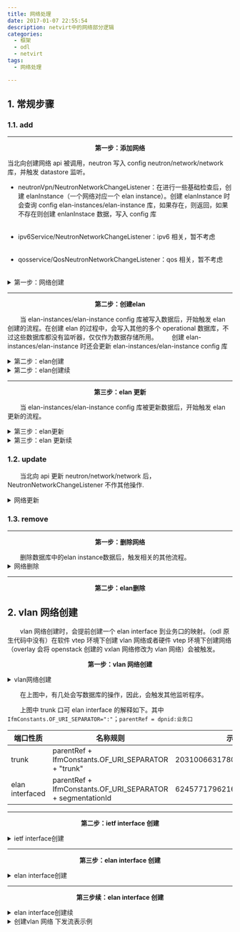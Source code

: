 ```yaml
---
title: 网络处理
date: 2017-01-07 22:55:54
description: netvirt中的网络部分逻辑
categories:
  - 框架
  - odl
  - netvirt
tags:
  - 网络处理

---
```


## 1. 常规步骤

### 1.1. add

---

<p style="text-align: center;"><Strong>第一步：添加网络</Strong></p>

当北向创建网络 api 被调用，neutron 写入 config neutron/network/network 库，并触发 datastore 监听。

- neutronVpn/NeutronNetworkChangeListener：在进行一些基础检查后，创建 elanInstance（一个网络对应一个 elan instance）。创建 elanInstance 时会查询 config elan-instances/elan-instance 库，如果存在，则返回，如果不存在则创建 enlanInstace 数据，写入 config 库<br/><br/>

- ipv6Service/NeutronNetworkChangeListener：ipv6 相关，暂不考虑<br/><br/>

- qosservice/QosNeutronNetworkChangeListener：qos 相关，暂不考虑<br/><br/>

<!--第一步：网络创建。-->
<details>
 <summary>第一步：网络创建</summary>

```plantuml
@startuml
 title 第一步：网络创建
 start
     #99FF99:neutron/network/network;
     :add;
     fork
         :bundle:neutronVpn;
         :NeutronNetworkChangeListener;
         :createElanInstance;
         #99FF99:elan-instances/elan-instance;
         if (readDs ElanInstance isPresent?) then (yes)
             :get from ds;
         else (no)
             :write ds;
         endif
         :外部网络处理;
     fork again
         :bundle:ipv6Service;
         :NeutronNetworkChangeListener;
     fork again
         :bundle:qosservice;
         :QosNeutronNetworkChangeListener;
     end fork
 end
@enduml
```

</details>

---

<p style="text-align: center;"><Strong>第二步：创建elan</Strong></p>

&emsp;&emsp;当 elan-instances/elan-instance config 库被写入数据后，开始触发 elan 创建的流程。在创建 elan 的过程中，会写入其他的多个 operational 数据库，不过这些数据库都没有监听器，仅仅作为数据存储所用。
&emsp;&emsp;创建 elan-instances/elan-instance 时还会更新 elan-instances/elan-instance config 库

<!--第二步：创建elan-->
<details>
 <summary>第二步：elan创建</summary>

```plantuml
@startuml
 title 第二步：elan创建
 start
     #99FF99:elan-instances/elan-instance;
     :add;
     fork
         :ElanInstanceDpnListener;
         if (非外部网络 && vlan) then (yes)
             :创建elan interface \n（连接到业务网络接口）;
         else (no)
             :return;
         endif
     fork again
         :EvpnElanInstanceListener;
         stop;
     fork again
         :DataObjectCache;
         :添加缓存;
     fork again
         :ElanInstanceListener;
         stop;
     end fork
 end
@enduml
```

</details>

<!--续-->
<details>
 <summary>第二步：elan创建续</summary>

```plantuml
@startuml
title 第二步：elan创建续
start
    #99FF99:elan-instances/elan-instance;
    :add;
    fork
        :...;
        stop
    fork again
        :ElanInstanceManager;
        :ElanUtils.updateOperationalDataStore;
        fork
        #00B2EE:elan:elan-state;
        fork again
        #00B2EE:elan:elan-forwarding-tables/mac-table;
        fork again
        #00B2EE:EtreeInstance 处理;
        stop;
        fork again
        #00B2EE:elan:elan-tag-name-map;
        fork again
        :update;
        #99FF99:elan-instances/elan-instance（with elanTag）;
        end fork
    end fork

end

@enduml
```

</details>

---

<p style="text-align: center;"><Strong>第三步：elan 更新</Strong></p>

&emsp;&emsp;当 elan-instances/elan-instance config 库被更新数据后，开始触发 elan 更新的流程。

<!--第三步：elan更新-->
<details>
 <summary>第三步：elan更新</summary>
 
```plantuml
@startuml
title 第三步：elan 更新
start
    #99FF99:elan-instances/elan-instance;
    :update; 
    fork
        :ElanInstanceDpnListener; 
        if (before.isVlanElanInstance \n && after.isVlanElanInstance) then (yes)
            if (before.SegmentationId != after.SegmentationId\n || before.PhysicalNetworkName !=  after.PhysicalNetworkName\n) then (yes)    
            :删除elan interface \n（连接到业务网络接口）; 
            :创建elan interface \n（连接到业务网络接口）;
            else(no) 
            endif 
        else(no) 
        endif

        if (!before.isVlanElanInstance \n && after.isVlanElanInstance) then (yes)
            :创建elan interface \n（连接到业务网络接口）;
        else(no) 
        endif

        if (before.isVlanElanInstance \n && !after.isVlanElanInstance) then (yes)
            :删除 interface \n（连接到业务网络接口）;
        else(no) 
        endif

    fork again
        :EvpnElanInstanceListener;
        if (isWithdrawEvpnRT2Routes) then (yes)
            :do something;
        else(no)
        endif
        if (isAdvertiseEvpnRT2Routes) then (yes)
            :do something;
        else(no)
        endif
        stop;
    fork again
        :DataObjectCache;
        :处理缓存;
    fork again
        :ElanInstanceListener;
        stop;  
    end fork
    
end

@enduml

```
</details>

<details>
 <summary>第三步：elan 更新续</summary>

```plantuml
@startuml
title 第三步：elan 更新续
start
    #99FF99:elan-instances/elan-instance;
    :update;
    fork
        :...;
        stop
    fork again
        :ElanInstanceManager;
        if (existingElanTag == null || !existingElanTag.equals(update.getElanTag()))then(yes)
           if (update.getElanTag() == null || update.getElanTag() == 0L)then(yes)
                :update the elan-Instance with new properties;
                :ElanUtils.updateOperationalDataStore;
                :见第二步流程;
            else(no)
                :handleunprocessedElanInterfaces(处理添加elan interface时，\nelan tag is not updated的端口，缓存可能有问题);
            endif
        else(no)
        endif
    end fork

end

@enduml
```

</details>

### 1.2. update

&emsp;&emsp;当北向 api 更新 neutron/network/network 后，NeutronNetworkChangeListener 不作其他操作.

<details>
 <summary>网络更新</summary>
 
```plantuml
@startuml
title 网络更新
start
    #99FF99:neutron/network/network;
    :update; 
    fork
        :bundle:neutronVpn; 
        :NeutronNetworkChangeListener;
        :do nothing;
    fork again
        :bundle:ipv6Service;
        :NeutronNetworkChangeListener;
    fork again
        :bundle:qosservice;
        :QosNeutronNetworkChangeListener;
    end fork
    
end

@enduml

```
</details>

### 1.3. remove

---

<p style="text-align: center;"><Strong>第一步：删除网络</Strong></p>
&emsp;&emsp;删除数据库中的elan instance数据后，触发相关的其他流程。

<details>
 <summary>网络删除</summary>

```plantuml
@startuml
title 网络删除
start
    #99FF99:neutron/network/network;
    :remove;
    fork
        :bundle:neutronVpn;
        :NeutronNetworkChangeListener;
        :外部网络处理;
        #99FF99:elan-instances/elan-instance;
        if (readDs ElanInstance isPresent?) then (yes)
             #99FF99:delete ds elan instance;
        else (no)
        endif
    fork again
        :bundle:ipv6Service;
        :NeutronNetworkChangeListener;
    fork again
        :bundle:qosservice;
        :QosNeutronNetworkChangeListener;
    end fork

end

@enduml

```

</details>

---

<p style="text-align: center;"><Strong>第二步：elan删除</Strong></p>

## 2. vlan 网络创建

&emsp;&emsp;vlan 网络创建时，会提前创建一个 elan interface 到业务口的映射。（odl 原生代码中没有）在软件 vtep 环境下创建 vlan 网络或者硬件 vtep 环境下创建网络（overlay 会将 openstack 创建的 vxlan 网络修改为 vlan 网络）会被触发。

<p style="text-align: center;"><Strong>第一步：vlan 网络创建</Strong></p>

<details>
 <summary>vlan网络创建</summary>
 
```plantuml
@startuml
title vlan网络创建
participant elan_ds as elan_ds #99FF99

elan_ds -> ElanInstanceDpnListener:通知
note left
datastore
elan-instances/elan-instance
end note

ElanInstanceDpnListener -> ElanInstanceDpnListener:add
activate ElanInstanceDpnListener
alt (外部网络 || ！vlan)
    ElanInstanceDpnListener -> elan_ds:return
end

note left
只有内部vlan网络才触发接下来的流程
end note

loop node in topo
    ElanInstanceDpnListener -> ElanServiceProvider:createExternalElanNetwork
    note right
        借用外部网络逻辑创建elan 接口
    end note
    alt (数据库不存在此elan interface)
        ElanInstanceDpnListener -> ElanServiceProvider:createExternalElanNetwork
        ElanInstanceDpnListener -> ElanServiceProvider:createIetfInterfaces
        alt (数据库不存在网络trunk 口)
            ElanInstanceDpnListener -> ElanServiceProvider:createExternalElanNetwork
            ElanInstanceDpnListener -> ElanServiceProvider:createIetfInterfaces
            ElanInstanceDpnListener ->IInterfaceManager:createVLANInterface(创建trunk口)"<font color=#43CD80><b>注意此处写  ietf-interfaces config库  "
        end
        alt (flat网络)
        IInterfaceManager -> ElanInstanceDpnListener:return trunkName
        note right
            扁平网络特性
        end note
        else not
            ElanInstanceDpnListener ->IInterfaceManager:createVLANInterface(创建elan口)"<font color=#43CD80><b>注意此处写  ietf-interfaces config库  "
        end
    end
end

ElanServiceProvider -> ElanServiceProvider:addElanInterface（只添加elan interface）
ElanServiceProvider -> elan_ds:写入elan interface"<font color=#43CD80><b>注意此处写 elan interface config库  "
deactivate ElanInstanceDpnListener

@enduml

```
</details>

&emsp;&emsp;在上图中，有几处会写数据库的操作，因此，会触发其他监听程序。

&emsp;&emsp;上图中 trunk 口可 elan interface 的解释如下。其中`IfmConstants.OF_URI_SEPARATOR=":"`；`parentRef = dpnid:业务口`

| 端口性质        | 名称规则                                                   | 示例                         |
| --------------- | ---------------------------------------------------------- | ---------------------------- |
| trunk           | parentRef + IfmConstants.OF_URI_SEPARATOR + "trunk"        | 203100663178074:ens192:trunk |
| elan interfaced | parentRef + IfmConstants.OF_URI_SEPARATOR + segmentationId | 62457717962162:ens192:100    |

---

<p style="text-align: center;"><Strong>第二步：ietf interface 创建</Strong></p>

<details>
 <summary>ietf interface创建</summary>

```plantuml
@startuml
title ietf interface创建
start
    #99FF99:interfaces/interface/interface;
    :add;
    fork
        :ElanInterfaceConfigListener\nAclInterfaceListener\nHwVTEPConfigListener;
        stop
    fork again
        :InterfaceConfigListener;
        :ovsInterfaceConfigAddHelper/n.addConfiguration(parentRefs, interfaceNew);
        :interfaceManagerCommonUtils.addStateEntry;
        note left
            只处理trunk 口；
            与父接口的state
            一致
        end note
        #00B2EE:operational/ietf-interfaces:interfaces-state;
        #EE3B3B:install ingress flow;
        #00B2EE:Update the DpnToInterfaceList OpDS;

    fork again
        :VlanMemberConfigListener;
        :addVlanMember(newInterface);
        note left
            只处理elan 口
        end note
        :ovsVlanMemberConfigAddHelper.\n addConfiguration(parentRefs, added);
        note left
            回调处理，当父接口
            的Op state 库
            有添加或更新时触发
        end note
        :interfaceManagerCommonUtils.addStateEntry;
        note left
            与父接口的state
            一致
        end note
        #00B2EE:operational/ietf-interfaces:interfaces-state;
        #EE3B3B:install ingress flow;
        #00B2EE:Update the DpnToInterfaceList OpDS;
    end fork

end

@enduml

```

</details>

---

<p style="text-align: center;"><Strong>第三步：elan interface 创建</Strong></p>

<details>
 <summary>elan interface创建</summary>

```plantuml
@startuml
title elan interface创建
start
    #99FF99:elan-interfaces/elan-interface/elan-interface;
    :add;
    fork
        :VpnElanInterfaceChangeListener;
        note left
            只针对外部网
            络的接口处理
        end note
        stop
    fork again
        :AclElanInterfaceListener;
        stop
    fork again
        :DataObjectCache;
        :缓存处理;
    fork again
        :ElanInterfaceManager;
        note left
            关键逻辑
        end note
        :接下图;
    end fork

end

@enduml

```

</details>

---

<p style="text-align: center;"><Strong>第三步续：elan interface 创建</Strong></p>

<details>
 <summary>elan interface创建续</summary>

```plantuml
@startuml
title vlan网络创建
ElanInterfaceManager ->ElanInterfaceManager:add
activate ElanInterfaceManager #8B8989
activate ElanInterfaceManager
alt elanInstance not exit
    ElanInterfaceManager ->ElanUtils:updateOperationalDataStore(elanInstance)
end

alt  elan tag is not updated
    ElanInterfaceManager->ElanInterfaceManager:unProcessedElanInterfaces.put(elanInstanceName, elanInterfaces);
    ElanInterfaceManager->ElanInterfaceManager:return void
end
deactivate ElanInterfaceManager
ElanInterfaceManager->InterfaceAddWorkerOnElan:call(队列执行)
InterfaceAddWorkerOnElan -> ElanInterfaceManager:addElanInterface
alt elanInfo==null
ElanInterfaceManager -> ElanUtils:updateOperationalDataStore(idManager, elanInstance, elanInterfaces, tx) "<font   color=#00B2EE><b> 更新操作库
else
ElanInterfaceManager -> ElanInterfaceManager:createElanStateList(elanInstanceName, interfaceName, tx) "<font   color=#00B2EE><b> 更新操作库 elan:elan-state
end

alt dpId != null && !dpId.equals(ElanConstants.INVALID_DPN
    alt isFirstInterfaceInDpn
        alt isVxlanNetworkOrVxlanSegment(elanInstance)
            ElanInterfaceManager -> ElanInterfaceManager:setExternalTunnelTable "<font color=#EE3B3B><b> table 38 流表相  关；The 1st ElanInterface in a \n <font color=#EE3B3B><b> DPN must program the Ext Tunnel table, but only if   Elan has VNI
        end
        ElanInterfaceManager -> ElanL2GatewayUtils:installElanL2gwDevicesLocalMacsInDpn "<font color=#EE3B3B><b> table 51   流表相关
    else
        ElanInterfaceManager -> ElanL2GatewayUtils:installElanL2gwDevicesLocalMacsInDpn "<font color=#EE3B3B><b> table 51   流表相关
        ElanInterfaceManager ->ElanInterfaceManager:updateElanDpnInterfacesList  "<font color=#00B2EE><b> 更新操作库   elan:elan-dpn-interfaces
    end
end
ElanInterfaceManager ->ElanInterfaceManager:createElanInterfaceTablesList"<font color=#00B2EE><b> 更新操作库   elan:elan-interface-forwarding-entries
ElanInterfaceManager ->ElanInterfaceManager:installEntriesForFirstInterfaceonDpn
ElanInterfaceManager ->ElanInterfaceManager:setupStandardLocalBroadcastGroups "<font color=#EE3B3B><b> group local 相关
ElanInterfaceManager ->ElanInterfaceManager:setupLeavesLocalBroadcastGroups"<font color=#EE3B3B><b> group local 相关，   etree 网络模型

alt ElanUtils.isVlan(elanInstance) && !elanInstance.isExternal()
    alt interfaceManager.isExternalInterface(interfaceName)
        ElanInterfaceManager ->ElanInterfaceManager:handleExternalInterfaceEvent
        ElanInterfaceManager ->ElanL2GatewayMulticastUtils:setupStandardElanBroadcastGroups"<font color=#EE3B3B><b> group   remote 相关， etree 网络模型
    end
end
alt isFirstInterfaceInDpn && isVxlanNetworkOrVxlanSegment(elanInstance)
    ElanInterfaceManager ->ElanInterfaceManager:setElanAndEtreeBCGrouponOtherDpns(elanInstance, dpId)
    note left
        还有一些逻辑
    end note
end

ElanInterfaceManager ->InterfaceAddWorkerOnElanInterface:caLL
ElanInterfaceManager ->ElanInterfaceManager:setupEntriesForElanInterface
ElanInterfaceManager ->ElanInterfaceManager:installEntriesForElanInterface
ElanInterfaceManager ->ElanInterfaceManager:setupFilterEqualsTable"<font color=#EE3B3B><b> table 55 相关

alt isFirstInterfaceInDpn
    alt (isVxlanNetworkOrVxlanSegment(elanInstance))
        ElanInterfaceManager ->ElanInterfaceManager:setupTerminateServiceTable "<font color=#EE3B3B><b> table 36 相关
    end
    ElanInterfaceManager ->ElanInterfaceManager:setupUnknownDMacTable"<font color=#EE3B3B><b> table 52 相关
    alt !interfaceManager.isExternalInterface
        ElanInterfaceManager ->ElanInterfaceManager:programRemoteDmacFlow"<font color=#EE3B3B><b> table 51 相关
    end
end
ElanInterfaceManager ->ElanInterfaceManager:bindService"<font color=#EE3B3B><b> table 17 /220 相关
deactivate ElanInterfaceManager


@enduml

```

</details>

<details>
 <summary>创建vlan 网络 下发流表示例</summary>
 
 ```text
 table=0, priority=4,in_port=3,vlan_tci=0x0000/0x1fff actions=write_metadata:0x90000000001/0xffffff0000000001,goto_table:17
 table=0, priority=10,in_port=3,dl_vlan=10 actions=pop_vlan,write_metadata:0xa0000000001/0xffffff0000000001,goto_table:17
 table=17, priority=10,metadata=0xa0000000000/0xffffff0000000000 actions=load:0xa->NXM_NX_REG1[0..19], load:0x138a->NXM_NX_REG7[0..15],write_metadata:0xa0000a138a000000/0xfffffffffffffffe,goto_table:43
 table=52, priority=5,metadata=0x138a000000/0xffff000001 actions=write_actions(group:210004)
 table=52, priority=5,metadata=0x138a000001/0xffff000001 actions=write_actions(group:210003)
 table=55, priority=10,tun_id=0xa,metadata=0xa0000000000/0xfffff0000000000 actions=drop
 table=55, priority=9,tun_id=0xa actions=load:0xa00->NXM_NX_REG6[],resubmit(,220)
 table=220, priority=10,reg6=0x900,metadata=0x1/0x1 actions=drop
 table=220, priority=10,reg6=0xa00,metadata=0x1/0x1 actions=drop
 table=220, priority=9,reg6=0x900 actions=output:3
 table=220, priority=9,reg6=0xa00 actions=push_vlan:0x8100,set_field:4106->vlan_vid,output:3
 ```
 ```text
 group_id=210003,type=all
 group_id=210004,type=all,bucket=actions=group:210003,bucket=actions=load:0xa00->NXM_NX_REG6[],resubmit(,220)
 ```

</details>
